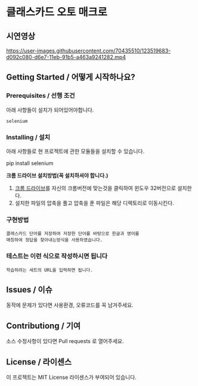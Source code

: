 # 클래스카드 오토 매크로

## 시연영상
https://user-images.githubusercontent.com/70435510/123519683-d092c080-d6e7-11eb-91b5-a463a9241282.mp4

## Getting Started / 어떻게 시작하나요?

### Prerequisites / 선행 조건

아래 사항들이 설치가 되어있어야합니다.

```
selenium
```

### Installing / 설치
아래 사항들로 현 프로젝트에 관한 모듈들을 설치할 수 있습니다.

pip install selenium

**크롬 드라이브 설치방법(꼭 설치하셔야 합니다.)**

1. [크롬 드라이브](https://chromedriver.chromium.org/downloads)를 자신의 크롬버전에 맞는것을 클릭하여 윈도우 32버전으로 설치한다.
2. 설치한 파일의 압축을 풀고 압축을 푼 파일은 해당 디렉토리로 이동시킨다.

### 구현방법

```
클래스카드 단어를 저장하여 저장한 단어를 바탕으로 한글과 영어를
매칭하여 정답을 찾아내는방식을 사용하였습니다.
```

### 테스트는 이런 식으로 작성하시면 됩니다

```
학습하려는 세트의 URL을 입력하면 됩니다.
```

## Issues / 이슈

동작에 문제가 있다면 사용환경, 오류코드를 꼭 남겨주세요.

## Contributiong / 기여

소스 수정사항이 있다면 Pull requests 로 열어주세요.

## License / 라이센스

이 프로젝트는 MIT License 라이센스가 부여되어 있습니다.
